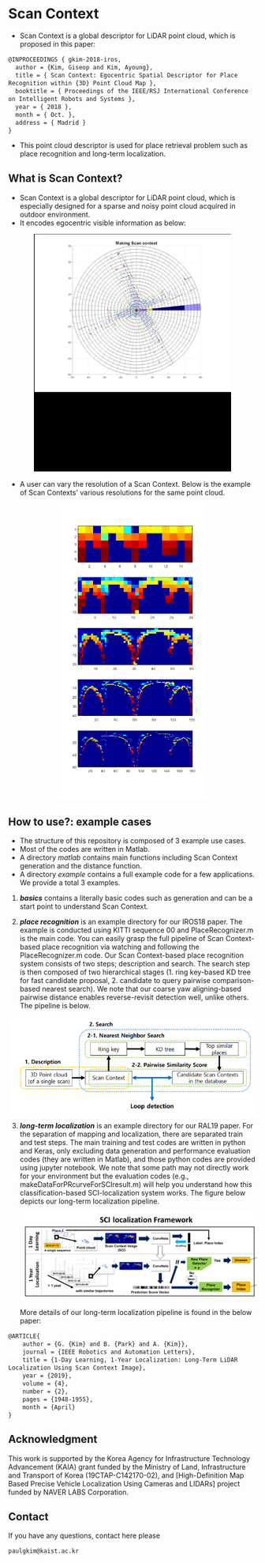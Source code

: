 <!-- md preview: Show the rendered HTML markdown to the right of the current editor using ctrl-shift-m.-->

# Scan Context
- Scan Context is a global descriptor for LiDAR point cloud, which is proposed in this paper:

```
@INPROCEEDINGS { gkim-2018-iros,
  author = {Kim, Giseop and Kim, Ayoung},
  title = { Scan Context: Egocentric Spatial Descriptor for Place Recognition within {3D} Point Cloud Map },
  booktitle = { Proceedings of the IEEE/RSJ International Conference on Intelligent Robots and Systems },
  year = { 2018 },
  month = { Oct. },
  address = { Madrid }
}
```
- This point cloud descriptor is used for place retrieval problem such as place
recognition and long-term localization.


## What is Scan Context?

- Scan Context is a global descriptor for LiDAR point cloud, which is especially designed for a sparse and noisy point cloud acquired in outdoor environment.
- It encodes egocentric visible information as below:
<p align="center"><img src="example/basic/scmaking.gif" width=400></p>

- A user can vary the resolution of a Scan Context. Below is the example of Scan Contexts' various resolutions for the same point cloud.
<p align="center"><img src="example/basic/various_res.png" width=300></p>


## How to use?: example cases 
- The structure of this repository is composed of 3 example use cases.
- Most of the codes are written in Matlab.
- A directory _matlab_ contains main functions including Scan Context generation and the distance function.
- A directory _example_ contains a full example code for a few applications. We provide a total 3 examples.
 1. _**basics**_ contains a literally basic codes such as generation and can be a start point to understand Scan Context.
 
 2. _**place recognition**_ is an example directory for our IROS18 paper. The example is conducted using KITTI sequence 00 and PlaceRecognizer.m is the main code. You can easily grasp the full pipeline of Scan Context-based place recognition via watching and following the PlaceRecognizer.m code. Our Scan Context-based place recognition system consists of two steps; description and search. The search step is then composed of two hierarchical stages (1. ring key-based KD tree for fast candidate proposal, 2. candidate to query pairwise comparison-based nearest search). We note that our coarse yaw aligning-based pairwise distance enables reverse-revisit detection well, unlike others. The pipeline is below. 
<p align="center"><img src="example/place_recognition/sc_pipeline.png" width=600></p>

 3. _**long-term localization**_ is an example directory for our RAL19 paper. For the separation of mapping and localization, there are separated train and test steps. The main training and test codes are written in python and Keras, only excluding data generation and performance evaluation codes (they are written in Matlab), and those python codes are provided using jupyter notebook. We note that some path may not directly work for your environment but the evaluation codes (e.g., makeDataForPRcurveForSCIresult.m) will help you understand how this classification-based SCI-localization system works. The figure below depicts our long-term localization pipeline. <p align="center"><img src="example/longterm_localization/sci_pipeline.png" width=600></p> More details of our long-term localization pipeline is found in the below paper:

```
@ARTICLE{
    author = {G. {Kim} and B. {Park} and A. {Kim}}, 
    journal = {IEEE Robotics and Automation Letters}, 
    title = {1-Day Learning, 1-Year Localization: Long-Term LiDAR Localization Using Scan Context Image}, 
    year = {2019}, 
    volume = {4}, 
    number = {2}, 
    pages = {1948-1955}, 
    month = {April}
}
```

## Acknowledgment
This work is supported by the Korea Agency for Infrastructure Technology Advancement (KAIA) grant funded by the Ministry of Land, Infrastructure and Transport of Korea (19CTAP-C142170-02), and [High-Definition Map Based Precise Vehicle Localization Using Cameras and LIDARs] project funded by NAVER LABS Corporation.

## Contact
If you have any questions, contact here please
 ```
 paulgkim@kaist.ac.kr
 ```

